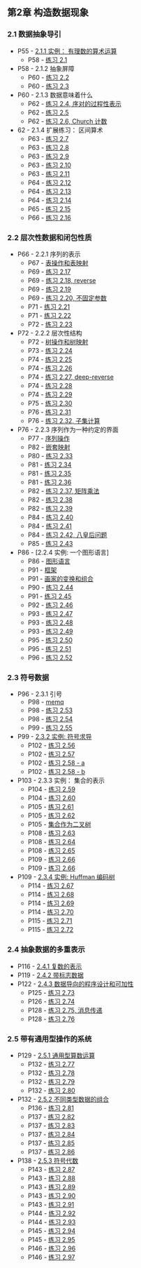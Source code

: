 ## 第2章 构造数据现象

### 2.1 数据抽象导引

* P55 - [2.1.1 实例： 有理数的算术运算](./rat.scm)
	* P58 - [练习 2.1](./exercise_2_1.scm)
* P58 - 2.1.2 抽象屏障
	* P60 - [练习 2.2](./exercise_2_2.scm)
	* P60 - [练习 2.3](./exercise_2_3.scm)
* P60 - 2.1.3 数据意味着什么
	* P62 - [练习 2.4, 序对的过程性表示](./exercise_2_4.md)
	* P62 - [练习 2.5](./exercise_2_5.md)
	* P62 - [练习 2.6, Church 计数](./exercise_2_6.md)
* 62 - 2.1.4 扩展练习： 区间算术
	* P63 - [练习 2.7](./exercise_2_7.scm)
	* P63 - [练习 2.8](./exercise_2_8.scm)
	* P63 - [练习 2.9](./exercise_2_9.md)
	* P63 - [练习 2.10](./exercise_2_10.scm)
	* P63 - [练习 2.11](./exercise_2_11.scm)
	* P64 - [练习 2.12](./exercise_2_12.scm)
	* P64 - [练习 2.13](./exercise_2_13.md)
	* P64 - [练习 2.14](./exercise_2_14.md)
	* P65 - [练习 2.15](./exercise_2_15.md)
	* P66 - [练习 2.16](./exercise_2_16.md)

### 2.2 层次性数据和闭包性质

* P66 - 2.2.1 序列的表示
	* P67 - [表操作和表映射](./list_op_map.scm)
	* P69 - [练习 2.17](./exercise_2_17.scm)
	* P69 - [练习 2.18, reverse](./exercise_2_18.scm)
	* P69 - [练习 2.19](./exercise_2_19.md)
	* P69 - [练习 2.20, 不固定参数](./exercise_2_20.scm)
	* P71 - [练习 2.21](./exercise_2_21.scm)
	* P71 - [练习 2.22](./exercise_2_22.md)
	* P72 - [练习 2.23](./exercise_2_23.scm)
* P72 - 2.2.2 层次性结构
	* P72 - [树操作和树映射](./tree_op_map.scm)
	* P73 - [练习 2.24](./exercise_2_24.md)
	* P74 - [练习 2.25](./exercise_2_25.scm)
	* P74 - [练习 2.26](./exercise_2_26.scm)
	* P74 - [练习 2.27, deep-reverse](./exercise_2_27.scm)
	* P74 - [练习 2.28](./exercise_2_28.scm)
	* P74 - [练习 2.29](./exercise_2_29.scm)
	* P75 - [练习 2.30](./exercise_2_30.scm)
	* P76 - [练习 2.31](./exercise_2_31.scm)
	* P76 - [练习 2.32, 子集计算](./exercise_2_32.md)
* P76 - 2.2.3 序列作为一种约定的界面
	* P77 - [序列操作](./sequence_operations.scm)
	* P82 - [嵌套映射](./nested_mappings.scm)
	* P80 - [练习 2.33](./exercise_2_33.scm)
	* P81 - [练习 2.34](./exercise_2_34.scm)
	* P81 - [练习 2.35](./exercise_2_35.scm)
	* P81 - [练习 2.36](./exercise_2_36.scm)
	* P82 - [练习 2.37, 矩阵乘法](./exercise_2_37.scm)
	* P82 - [练习 2.38](./exercise_2_38.md)
	* P82 - [练习 2.39](./exercise_2_39.scm)
	* P84 - [练习 2.40](./exercise_2_40.scm)
	* P84 - [练习 2.41](./exercise_2_41.scm)
	* P84 - [练习 2.42, 八皇后问题](./exercise_2_42.scm)
	* P85 - [练习 2.43](./exercise_2_43.md)
* P86 - [2.2.4 实例: 一个图形语言]
	* P86 - [图形语言](./picture_language.scm)
	* P91 - [框架](./picture_frames.scm)
	* P91 - [画家的变换和组合](./transform-painter.scm)
	* P90 - [练习 2.44](./exercise_2_44.scm)
	* P91 - [练习 2.45](./exercise_2_45.scm)
	* P92 - [练习 2.46](./exercise_2_46.scm)
	* P93 - [练习 2.47](./exercise_2_47.scm)
	* P93 - [练习 2.48](./exercise_2_48.scm)
	* P93 - [练习 2.49](./exercise_2_49.scm)
	* P95 - [练习 2.50](./exercise_2_50.scm)
	* P95 - [练习 2.51](./exercise_2_51.scm)
	* P96 - [练习 2.52](./exercise_2_52.scm)

### 2.3 符号数据

* P96 - 2.3.1 引号
	* P98 - [memq](./memq.scm)
	* P98 - [练习 2.53](./exercise_2_53.scm)
	* P98 - [练习 2.54](./exercise_2_54.scm)
	* P99 - [练习 2.55](./exercise_2_55.md)
* P99 - [2.3.2 实例: 符号求导](./symbol_deriv.scm)
	* P102 - [练习 2.56](./exercise_2_56.scm)
	* P102 - [练习 2.57](./exercise_2_57.scm)
	* P102 - [练习 2.58 - a](./exercise_2_58_a.scm)
	* P102 - [练习 2.58 - b](./exercise_2_58_b.scm)
* P103 - 2.3.3 实例： 集合的表示
	* P104 - [练习 2.59](./exercise_2_59.scm)
	* P104 - [练习 2.60](./exercise_2_60.md)
	* P105 - [练习 2.61](./exercise_2_61_62.scm)
	* P105 - [练习 2.62](./exercise_2_61_62.scm)
	* P105 - [集合作为二叉树](./binary_tree_set.scm)
	* P108 - [练习 2.63](./exercise_2_63.md)
	* P108 - [练习 2.64](./exercise_2_64.md)
	* P108 - [练习 2.65](./exercise_2_65.scm)
	* P109 - [练习 2.66](./exercise_2_66.scm)
	* P109 - [练习 2.66](./exercise_2_66.scm)
* P109 - [2.3.4 实例: Huffman 编码树](./huffman_tree.scm)
	* P114 - [练习 2.67](./exercise_2_67.md)
	* P114 - [练习 2.68](./exercise_2_68.scm)
	* P114 - [练习 2.69](./exercise_2_69.scm)
	* P114 - [练习 2.70](./exercise_2_70.md)
	* P115 - [练习 2.71](./exercise_2_71.md)
	* P115 - [练习 2.72](./exercise_2_72.md)

### 2.4 抽象数据的多重表示

* P116 - [2.4.1 复数的表示](./complex_number.scm)
* P119 - [2.4.2 带标志数据](./complex_number_tagged.scm)
* P122 - [2.4.3 数据导向的程序设计和可加性](./complex_number_data_directed.scm)
	* P125 - [练习 2.73](./exercise_2_73.scm)
	* P126 - [练习 2.74](./exercise_2_74.scm)
	* P128 - [练习 2.75, 消息传递](./exercise_2_75.scm)
	* P128 - [练习 2.76](./exercise_2_76.md)

### 2.5 带有通用型操作的系统

* P129 - [2.5.1 通用型算数运算](./generic_arithmetic.scm)
	* P132 - [练习 2.77](./exercise_2_77.md)
	* P132 - [练习 2.78](./exercise_2_78.scm)
	* P132 - [练习 2.79](./exercise_2_79_80.scm)
	* P132 - [练习 2.80](./exercise_2_79_80.scm)
* P132 - [2.5.2 不同类型数据的组合](./generic_arithmetic_coercion.scm)
	* P136 - [练习 2.81](./exercise_2_81.md)
	* P137 - [练习 2.82](./exercise_2_82.scm)
	* P137 - [练习 2.83](./exercise_2_83.scm)
	* P137 - [练习 2.84](./exercise_2_84.scm)
	* P137 - [练习 2.85](./exercise_2_85.scm)
	* P137 - [练习 2.86](./exercise_2_86.md)
* P138 - [2.5.3 符号代数](./exercise_2_87.scm)
	* P143 - [练习 2.87](./exercise_2_87.scm)
	* P143 - [练习 2.88](./exercise_2_88.scm)
	* P143 - [练习 2.89](./exercise_2_89.scm)
	* P143 - [练习 2.90](./exercise_2_90.scm)
	* P143 - [练习 2.91](./exercise_2_91.scm)
	* P144 - [练习 2.92](./exercise_2_92.scm)
	* P144 - [练习 2.93](./exercise_2_93.scm)
	* P145 - [练习 2.94](./exercise_2_94.scm)
	* P145 - [练习 2.95](./exercise_2_95.md)
	* P146 - [练习 2.96](./exercise_2_96.scm)
	* P146 - [练习 2.97](./exercise_2_97.scm)








